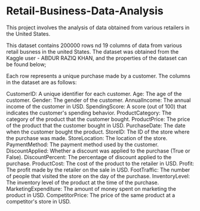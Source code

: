 # Retail-Business-Data-Analysis
This project involves the analysis of data obtained from various retailers in the United States. 

This dataset contains 200000 rows nd 19 columns of data from various retail busness in the united States. 
The dataset was obtained from the Kaggle user - ABDUR RAZIQ KHAN, and the properties of the dataset can be found below;

Each row represents a unique purchase made by a customer. The columns in the dataset are as follows:

CustomerID: A unique identifier for each customer.
Age: The age of the customer.
Gender: The gender of the customer.
AnnualIncome: The annual income of the customer in USD.
SpendingScore: A score (out of 100) that indicates the customer's spending behavior.
ProductCategory: The category of the product that the customer bought.
ProductPrice: The price of the product that the customer bought in USD.
PurchaseDate: The date when the customer bought the product.
StoreID: The ID of the store where the purchase was made.
StoreLocation: The location of the store.
PaymentMethod: The payment method used by the customer.
DiscountApplied: Whether a discount was applied to the purchase (True or False).
DiscountPercent: The percentage of discount applied to the purchase.
ProductCost: The cost of the product to the retailer in USD.
Profit: The profit made by the retailer on the sale in USD.
FootTraffic: The number of people that visited the store on the day of the purchase.
InventoryLevel: The inventory level of the product at the time of the purchase.
MarketingExpenditure: The amount of money spent on marketing the product in USD.
CompetitorPrice: The price of the same product at a competitor's store in USD.
